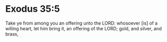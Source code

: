 # Exodus 35:5

Take ye from among you an offering unto the LORD: whosoever [is] of a willing heart, let him bring it, an offering of the LORD; gold, and silver, and brass,
